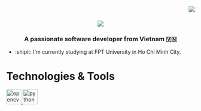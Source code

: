 <img align="right" src="https://visitor-badge.laobi.icu/badge?page_id=zienk.zienk" />

<h1 align="center">
    <img src="https://readme-typing-svg.herokuapp.com/?font=Righteous&size=35&color=F77233&center=true&vCenter=true&width=500&height=70&duration=4000&lines=Yoooo+brooo!+👊;+I'm+ZienK!;I;love💞;cat😸" />
</h1>

<h3 align="center">A passionate software developer from Vietnam 🇻🇳</h3>

-  :shipit: I'm currently studying at FPT University in Ho Chi Minh City.
# Technologies & Tools 
 
<p align="left"> <a href="https://www.w3schools.com/c/c_intro.php" target="_blank" rel="noreferrer"> <img src="https://upload.wikimedia.org/wikipedia/commons/1/19/C_Logo.png" alt="opencv" width="40" height="40"/> </a> <a href="https://www.java.com/en/" target="_blank" rel="noreferrer"> <img src="https://encrypted-tbn0.gstatic.com/images?q=tbn:ANd9GcQSKJCNaNUeMFBN-OQijlZbhGt1vwGwLw0xI_Xqjyd_VA&s" alt="python" width="40" height="40"/>  </a> </p>
